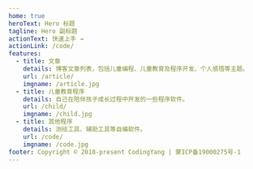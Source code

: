 ```yaml
---
home: true
heroText: Hero 标题
tagline: Hero 副标题
actionText: 快速上手 →
actionLink: /code/
features:
  - title: 文章
    details: 博客文章列表，包括儿童编程、儿童教育及程序开发、个人感悟等主题。
    url: /article/
    imgname: /article.jpg
  - title: 儿童教育程序
    details: 自己在陪伴孩子成长过程中开发的一些程序软件。
    url: /child/
    imgname: /child.jpg
  - title: 其他程序
    details: 测绘工具、辅助工具等自编软件。
    url: /code/
    imgname: /code.jpg
footer: Copyright © 2018-present CodingYang | 蒙ICP备19000275号-1
---
```

